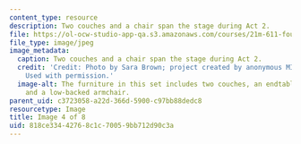 ```yaml
---
content_type: resource
description: Two couches and a chair span the stage during Act 2.
file: https://ol-ocw-studio-app-qa.s3.amazonaws.com/courses/21m-611-foundations-of-theater-practice-fall-2009/818ce33442768c1c70059bb712d90c3a_IMG_0581.jpg
file_type: image/jpeg
image_metadata:
  caption: Two couches and a chair span the stage during Act 2.
  credit: 'Credit: Photo by Sara Brown; project created by anonymous MIT students.
    Used with permission.'
  image-alt: The furniture in this set includes two couches, an endtable, a lamp,
    and a low-backed armchair.
parent_uid: c3723058-a22d-366d-5900-c97bb88dedc8
resourcetype: Image
title: Image 4 of 8
uid: 818ce334-4276-8c1c-7005-9bb712d90c3a
---
```

